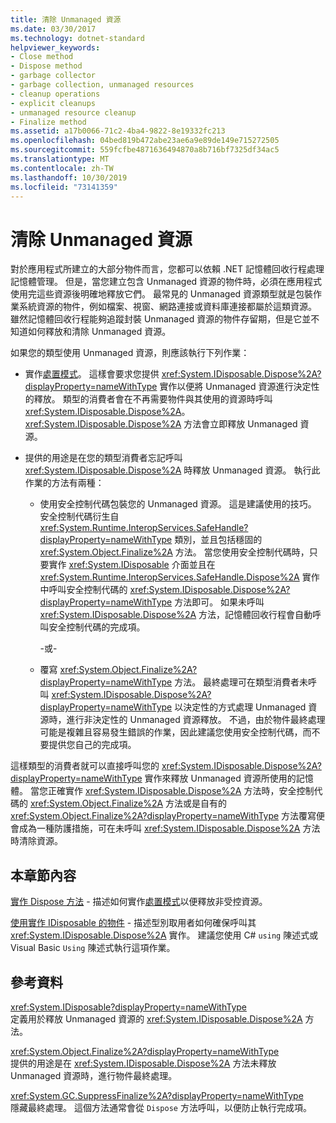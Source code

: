 ```yaml
---
title: 清除 Unmanaged 資源
ms.date: 03/30/2017
ms.technology: dotnet-standard
helpviewer_keywords:
- Close method
- Dispose method
- garbage collector
- garbage collection, unmanaged resources
- cleanup operations
- explicit cleanups
- unmanaged resource cleanup
- Finalize method
ms.assetid: a17b0066-71c2-4ba4-9822-8e19332fc213
ms.openlocfilehash: 04bed819b472abe23ae6a9e89de149e715272505
ms.sourcegitcommit: 559fcfbe4871636494870a8b716bf7325df34ac5
ms.translationtype: MT
ms.contentlocale: zh-TW
ms.lasthandoff: 10/30/2019
ms.locfileid: "73141359"
---
```

# <a name="cleaning-up-unmanaged-resources"></a>清除 Unmanaged 資源

對於應用程式所建立的大部分物件而言，您都可以依賴 .NET 記憶體回收行程處理記憶體管理。 但是，當您建立包含 Unmanaged 資源的物件時，必須在應用程式使用完這些資源後明確地釋放它們。 最常見的 Unmanaged 資源類型就是包裝作業系統資源的物件，例如檔案、視窗、網路連接或資料庫連接都屬於這類資源。 雖然記憶體回收行程能夠追蹤封裝 Unmanaged 資源的物件存留期，但是它並不知道如何釋放和清除 Unmanaged 資源。

如果您的類型使用 Unmanaged 資源，則應該執行下列作業：

- 實作[處置模式](../../../docs/standard/design-guidelines/dispose-pattern.md)。 這樣會要求您提供 <xref:System.IDisposable.Dispose%2A?displayProperty=nameWithType> 實作以便將 Unmanaged 資源進行決定性的釋放。 類型的消費者會在不再需要物件與其使用的資源時呼叫 <xref:System.IDisposable.Dispose%2A>。 <xref:System.IDisposable.Dispose%2A> 方法會立即釋放 Unmanaged 資源。

- 提供的用途是在您的類型消費者忘記呼叫 <xref:System.IDisposable.Dispose%2A> 時釋放 Unmanaged 資源。 執行此作業的方法有兩種：

  - 使用安全控制代碼包裝您的 Unmanaged 資源。 這是建議使用的技巧。 安全控制代碼衍生自 <xref:System.Runtime.InteropServices.SafeHandle?displayProperty=nameWithType> 類別，並且包括穩固的 <xref:System.Object.Finalize%2A> 方法。 當您使用安全控制代碼時，只要實作 <xref:System.IDisposable> 介面並且在 <xref:System.Runtime.InteropServices.SafeHandle.Dispose%2A> 實作中呼叫安全控制代碼的 <xref:System.IDisposable.Dispose%2A?displayProperty=nameWithType> 方法即可。 如果未呼叫 <xref:System.IDisposable.Dispose%2A> 方法，記憶體回收行程會自動呼叫安全控制代碼的完成項。

    -或-

  - 覆寫 <xref:System.Object.Finalize%2A?displayProperty=nameWithType> 方法。 最終處理可在類型消費者未呼叫 <xref:System.IDisposable.Dispose%2A?displayProperty=nameWithType> 以決定性的方式處理 Unmanaged 資源時，進行非決定性的 Unmanaged 資源釋放。 不過，由於物件最終處理可能是複雜且容易發生錯誤的作業，因此建議您使用安全控制代碼，而不要提供您自己的完成項。

這樣類型的消費者就可以直接呼叫您的 <xref:System.IDisposable.Dispose%2A?displayProperty=nameWithType> 實作來釋放 Unmanaged 資源所使用的記憶體。 當您正確實作 <xref:System.IDisposable.Dispose%2A> 方法時，安全控制代碼的 <xref:System.Object.Finalize%2A> 方法或是自有的 <xref:System.Object.Finalize%2A?displayProperty=nameWithType> 方法覆寫便會成為一種防護措施，可在未呼叫 <xref:System.IDisposable.Dispose%2A> 方法時清除資源。

## <a name="in-this-section"></a>本章節內容

[實作 Dispose 方法](../../../docs/standard/garbage-collection/implementing-dispose.md) - 描述如何實作[處置模式](../../../docs/standard/design-guidelines/dispose-pattern.md)以便釋放非受控資源。

[使用實作 IDisposable 的物件](../../../docs/standard/garbage-collection/using-objects.md) - 描述型別取用者如何確保呼叫其 <xref:System.IDisposable.Dispose%2A> 實作。 建議您使用 C# `using` 陳述式或 Visual Basic `Using` 陳述式執行這項作業。

## <a name="reference"></a>參考資料

<xref:System.IDisposable?displayProperty=nameWithType>\
定義用於釋放 Unmanaged 資源的 <xref:System.IDisposable.Dispose%2A> 方法。

<xref:System.Object.Finalize%2A?displayProperty=nameWithType>\
提供的用途是在 <xref:System.IDisposable.Dispose%2A> 方法未釋放 Unmanaged 資源時，進行物件最終處理。

<xref:System.GC.SuppressFinalize%2A?displayProperty=nameWithType>\
隱藏最終處理。 這個方法通常會從 `Dispose` 方法呼叫，以便防止執行完成項。
